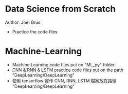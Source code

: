 # Data Science from Scratch
Author: Joel Grus
* Practice the code files

# Machine-Learning
* Machine Learning code files put on "ML_py" folder
* CNN & RNN & LSTM practice code files put on the path "DeepLearning/DeepLearning"
* 使用 tensorflow 實作 CNN, RNN, LSTM 檔案放在路徑 "DeepLearning/DeepLearning"
